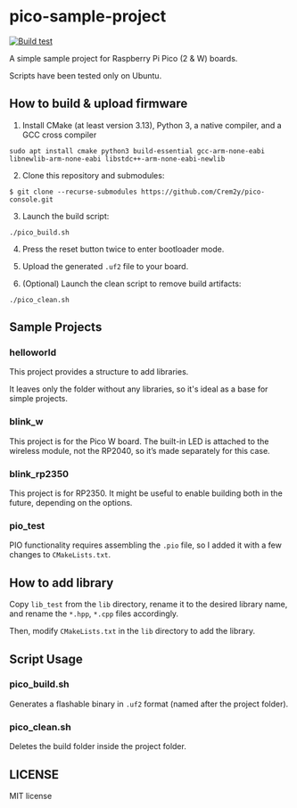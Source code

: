 # pico-sample-project

[![Build test](https://github.com/Crem2y/pico-sample-project/actions/workflows/build_test.yml/badge.svg)](https://github.com/Crem2y/pico-sample-project/actions/workflows/build_test.yml)

A simple sample project for Raspberry Pi Pico (2 & W) boards.

Scripts have been tested only on Ubuntu.

## How to build & upload firmware

1. Install CMake (at least version 3.13), Python 3, a native compiler, and a GCC cross compiler
```
sudo apt install cmake python3 build-essential gcc-arm-none-eabi libnewlib-arm-none-eabi libstdc++-arm-none-eabi-newlib
```
2. Clone this repository and submodules:
```
$ git clone --recurse-submodules https://github.com/Crem2y/pico-console.git
```
3. Launch the build script:
```
./pico_build.sh
```
4. Press the reset button twice to enter bootloader mode.

5. Upload the generated `.uf2` file to your board.

6. (Optional) Launch the clean script to remove build artifacts:
```
./pico_clean.sh
```

## Sample Projects

### helloworld

This project provides a structure to add libraries.

It leaves only the folder without any libraries, so it's ideal as a base for simple projects.

### blink\_w

This project is for the Pico W board. The built-in LED is attached to the wireless module, not the RP2040, so it’s made separately for this case.

### blink\_rp2350

This project is for RP2350. It might be useful to enable building both in the future, depending on the options.

### pio\_test

PIO functionality requires assembling the `.pio` file, so I added it with a few changes to `CMakeLists.txt`.

## How to add library

Copy `lib_test` from the `lib` directory, rename it to the desired library name, and rename the `*.hpp`, `*.cpp` files accordingly.

Then, modify `CMakeLists.txt` in the `lib` directory to add the library.

## Script Usage

### pico\_build.sh

Generates a flashable binary in `.uf2` format (named after the project folder).

### pico\_clean.sh

Deletes the build folder inside the project folder.

## LICENSE

MIT license
